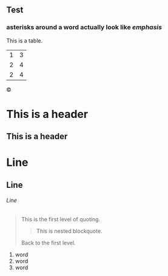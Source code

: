 ## Test

### asterisks around a word actually look like *emphasis*


This is a table.

<table>
    <tr>
        <td>1</td> <td>3</td>
    </tr>
        <td>2</td> <td>4</td>
    </tr>
        <td>2</td> <td>4</td>
    </tr>
</table>


&copy;

This is a header
================

This is a header
----------------

# Line

## Line

###### Line

> This is the first level of quoting.
>
> > This is nested blockquote.
>
> Back to the first level.

<ol>
<li>word</li>
<li>word</li>
<li>word</li>
</ol>
